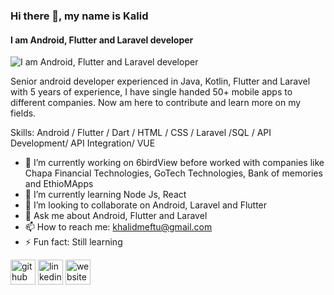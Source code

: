 ### Hi there 👋, my name is Kalid
#### I am Android, Flutter and Laravel developer
![I am Android, Flutter and Laravel developer](https://arturssmirnovs.github.io/github-profile-readme-generator/images/banner.png)

Senior android developer experienced in Java, Kotlin, Flutter and Laravel with 5 years of experience, I have single handed 50+ mobile apps to different companies. Now am here to contribute and learn more on my fields.

Skills: Android / Flutter / Dart / HTML / CSS / Laravel  /SQL / API Development/ API Integration/ VUE

- 🔭 I’m currently working on 6birdView before worked with companies like Chapa Financial Technologies, GoTech Technologies, Bank of memories and EthioMApps
- 🌱 I’m currently learning Node Js, React 
- 👯 I’m looking to collaborate on Android, Laravel and Flutter  
- 💬 Ask me about Android, Flutter and Laravel 
- 📫 How to reach me: khalidmeftu@gmail.com 
- ⚡ Fun fact: Still learning 


[<img src='https://cdn.jsdelivr.net/npm/simple-icons@3.0.1/icons/github.svg' alt='github' height='40'>](https://github.com/KhalidMeftu)  [<img src='https://cdn.jsdelivr.net/npm/simple-icons@3.0.1/icons/linkedin.svg' alt='linkedin' height='40'>](https://www.linkedin.com/in/khalid-meftu-47646a166//)  [<img src='https://cdn.jsdelivr.net/npm/simple-icons@3.0.1/icons/icloud.svg' alt='website' height='40'>](https://portifolio.ethiomappsgebeta.com)  

